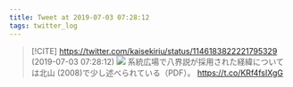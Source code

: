 ```yaml
---
title: Tweet at 2019-07-03 07:28:12
tags: twitter_log
---
```


> [!CITE] https://twitter.com/kaisekiriu/status/1146183822221795329 (2019-07-03 07:28:12)
> ![](https://twitter.com/kaisekiriu/status/1146183822221795329)
> 系統広場で八界説が採用された経緯については北山 (2008)で少し述べられている（PDF）。
> https://t.co/KRf4fsIXgG
